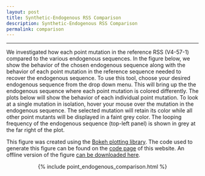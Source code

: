 ```yaml
---
layout: post
title: Synthetic-Endogenous RSS Comparison 
description: Synthetic-Endogenous RSS Comparison 
permalink: comparison
---
```


---

We investigated how each point mutation in the reference RSS (V4-57-1) compared
to the various endogenous sequences. In the figure below, we show the behavior
of the chosen endogenous sequence along with the behavior of each point mutation
in the reference sequence needed to recover the endogenous sequence. To use this
tool, choose your desired endogenous sequence from the drop down menu. This will
bring up the the endogenous sequence where each point mutation is colored
differently. The plots below will show the behavior of each individual point
mutation. To look at a single mutation in isolation, hover your mouse over the
mutation in the endogenous sequence. The selected mutation will retain its color
while all other point mutants will be displayed in a faint grey color. The
looping frequency of the endogenous sequence (top-left panel) is shown in grey
at the far right of the plot. 

This figure was created using the [Bokeh plotting
library](http://bokeh.pydata.org). The code used to generate this figure can
be found on the [code page]({{site.baseurl}}/code/) of this website. An offline version of the figure [can be downloaded here]({{site.baseurl}}/figures/point_endogenous_comparison.html).

<center>

{% include point_endogenous_comparison.html %}

</center>
